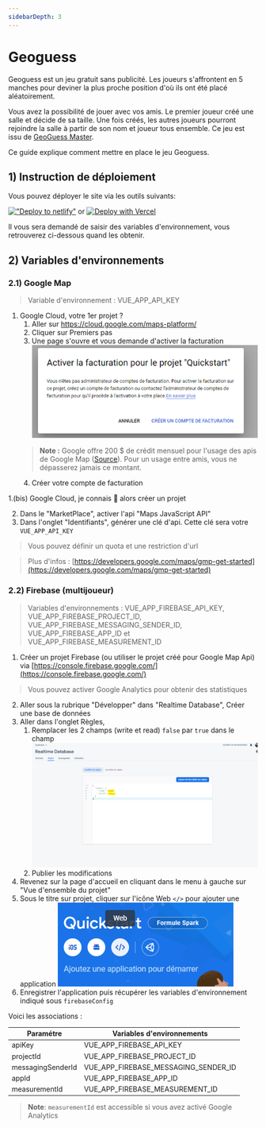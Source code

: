 ```yaml
---
sidebarDepth: 3
---
```

# Geoguess
Geoguess est un jeu gratuit sans publicité. Les joueurs s'affrontent en 5 manches pour deviner la plus proche position d'où ils ont été placé aléatoirement.


Vous avez la possibilité de jouer avec vos amis. Le premier joueur créé une salle et décide de sa taille. Une fois créés, les autres joueurs pourront rejoindre la salle à partir de son nom et joueur tous ensemble.
Ce jeu est issu de [GeoGuess Master](https://geoguessmaster.com/).

Ce guide explique comment mettre en place le jeu Geoguess. 

## 1) Instruction de déploiement

Vous pouvez déployer le site via les outils suivants:

[!["Deploy to netlify"](https://www.netlify.com/img/deploy/button.svg)](https://app.netlify.com/start/deploy?repository=https://github.com/BilelJegham/Geoguess-2) or 
[![Deploy with Vercel](https://vercel.com/button)](https://vercel.com/import/git?s=https%3A%2F%2Fgithub.com%2FBilelJegham%2FGeoguess-2&env=VUE_APP_API_KEY,VUE_APP_FIREBASE_API_KEY,VUE_APP_FIREBASE_PROJECT_ID,VUE_APP_FIREBASE_MESSAGING_SENDER_ID,VUE_APP_FIREBASE_APP_ID,VUE_APP_FIREBASE_MEASUREMENT_ID&envDescription=Follow%20guide%20on%20https%3A%2F%2Fgeoguess-2.github.io%2F&envLink=https%3A%2F%2Fgeoguess-2.github.io%2F&project-name=my-geoguess)

Il vous sera demandé de saisir des variables d'environnement, vous retrouverez ci-dessous quand les obtenir.


## 2) Variables d'environnements

### 2.1) Google Map

> Variable d'environnement : VUE_APP_API_KEY

1. Google Cloud, votre 1er projet ?
    1. Aller sur https://cloud.google.com/maps-platform/
    2. Cliquer sur Premiers pas
    3. Une page s'ouvre et vous demande d'activer la facturation
    !["Google"](../../img/google-1-fr.png)
    > **Note :** Google offre 200 $ de crédit mensuel pour l'usage des apis de Google Map ([Source](https://cloud.google.com/maps-platform/pricing?hl=fr)). Pour un usage entre amis, vous ne dépasserez jamais ce montant.
    4. Créer votre compte de facturation

1.(bis) Google Cloud, je connais 💪 alors créer un projet 

2. Dans le "MarketPlace", activer l'api "Maps JavaScript API"
3. Dans l'onglet "Identifiants", générer une clé d'api. Cette clé sera votre `VUE_APP_API_KEY`
> Vous pouvez définir un quota et une restriction d'url


> Plus d'infos : [https://developers.google.com/maps/gmp-get-started](https://developers.google.com/maps/gmp-get-started)

### 2.2) Firebase (multijoueur)
> Variables d'environnements : VUE_APP_FIREBASE_API_KEY, VUE_APP_FIREBASE_PROJECT_ID, VUE_APP_FIREBASE_MESSAGING_SENDER_ID, VUE_APP_FIREBASE_APP_ID et VUE_APP_FIREBASE_MEASUREMENT_ID

1. Créer un projet Firebase (ou utiliser le projet créé pour Google Map Api) via [https://console.firebase.google.com/](https://console.firebase.google.com/)
> Vous pouvez activer Google Analytics pour obtenir des statistiques  
2. Aller sous la rubrique "Développer" dans "Realtime Database", Créer une base de données
3. Aller dans l'onglet Règles,
    1. Remplacer les 2 champs (write et read) `false` par `true` dans le champ
!["Règle"](../../img/firebase.png)
    2. Publier les modifications
4. Revenez sur la page d'accueil en cliquant dans le menu à gauche sur "Vue d'ensemble du projet"
5. Sous le titre sur projet, cliquer sur l'icône Web `</>` pour ajouter une application
!["Ajout App"](../../img/firebase-2.png)
6. Enregistrer l'application puis récupérer les variables d'environnement indiqué sous `firebaseConfig` 

Voici les associations :

| Paramétre         | Variables d'environnements           |
| ----------------- | ------------------------------------ |
| apiKey            | VUE_APP_FIREBASE_API_KEY             |
| projectId         | VUE_APP_FIREBASE_PROJECT_ID          |
| messagingSenderId | VUE_APP_FIREBASE_MESSAGING_SENDER_ID |
| appId             | VUE_APP_FIREBASE_APP_ID              |
| measurementId     | VUE_APP_FIREBASE_MEASUREMENT_ID      |

> **Note**: `measurementId` est accessible si vous avez activé Google Analytics